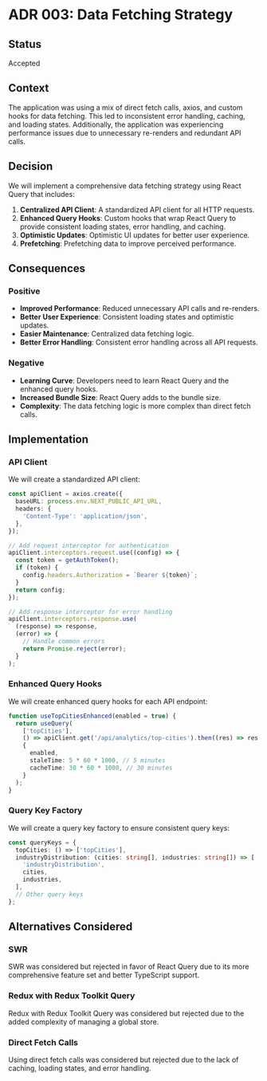 # ADR 003: Data Fetching Strategy

## Status

Accepted

## Context

The application was using a mix of direct fetch calls, axios, and custom hooks for data fetching. This led to inconsistent error handling, caching, and loading states. Additionally, the application was experiencing performance issues due to unnecessary re-renders and redundant API calls.

## Decision

We will implement a comprehensive data fetching strategy using React Query that includes:

1. **Centralized API Client**: A standardized API client for all HTTP requests.
2. **Enhanced Query Hooks**: Custom hooks that wrap React Query to provide consistent loading states, error handling, and caching.
3. **Optimistic Updates**: Optimistic UI updates for better user experience.
4. **Prefetching**: Prefetching data to improve perceived performance.

## Consequences

### Positive

- **Improved Performance**: Reduced unnecessary API calls and re-renders.
- **Better User Experience**: Consistent loading states and optimistic updates.
- **Easier Maintenance**: Centralized data fetching logic.
- **Better Error Handling**: Consistent error handling across all API requests.

### Negative

- **Learning Curve**: Developers need to learn React Query and the enhanced query hooks.
- **Increased Bundle Size**: React Query adds to the bundle size.
- **Complexity**: The data fetching logic is more complex than direct fetch calls.

## Implementation

### API Client

We will create a standardized API client:

```typescript
const apiClient = axios.create({
  baseURL: process.env.NEXT_PUBLIC_API_URL,
  headers: {
    'Content-Type': 'application/json',
  },
});

// Add request interceptor for authentication
apiClient.interceptors.request.use((config) => {
  const token = getAuthToken();
  if (token) {
    config.headers.Authorization = `Bearer ${token}`;
  }
  return config;
});

// Add response interceptor for error handling
apiClient.interceptors.response.use(
  (response) => response,
  (error) => {
    // Handle common errors
    return Promise.reject(error);
  }
);
```

### Enhanced Query Hooks

We will create enhanced query hooks for each API endpoint:

```typescript
function useTopCitiesEnhanced(enabled = true) {
  return useQuery(
    ['topCities'],
    () => apiClient.get('/api/analytics/top-cities').then((res) => res.data),
    {
      enabled,
      staleTime: 5 * 60 * 1000, // 5 minutes
      cacheTime: 30 * 60 * 1000, // 30 minutes
    }
  );
}
```

### Query Key Factory

We will create a query key factory to ensure consistent query keys:

```typescript
const queryKeys = {
  topCities: () => ['topCities'],
  industryDistribution: (cities: string[], industries: string[]) => [
    'industryDistribution',
    cities,
    industries,
  ],
  // Other query keys
};
```

## Alternatives Considered

### SWR

SWR was considered but rejected in favor of React Query due to its more comprehensive feature set and better TypeScript support.

### Redux with Redux Toolkit Query

Redux with Redux Toolkit Query was considered but rejected due to the added complexity of managing a global store.

### Direct Fetch Calls

Using direct fetch calls was considered but rejected due to the lack of caching, loading states, and error handling. 